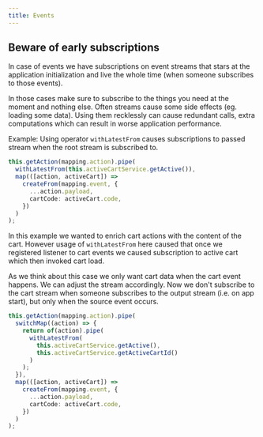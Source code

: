 ```yaml
---
title: Events
---
```


## Beware of early subscriptions

In case of events we have subscriptions on event streams that stars at the application initialization and live the whole time (when someone subscribes to those events).

In those cases make sure to subscribe to the things you need at the moment and nothing else. Often streams cause some side effects (eg. loading some data). Using them recklessly can cause redundant calls, extra computations which can result in worse application performance.

Example:
Using operator `withLatestFrom` causes subscriptions to passed stream when the root stream is subscribed to.

```typescript
this.getAction(mapping.action).pipe(
  withLatestFrom(this.activeCartService.getActive()),
  map(([action, activeCart]) =>
    createFrom(mapping.event, {
      ...action.payload,
      cartCode: activeCart.code,
    })
  )
);
```

In this example we wanted to enrich cart actions with the content of the cart.
However usage of `withLatestFrom` here caused that once we registered listener to cart events we caused subscription to active cart which then invoked cart load.

As we think about this case we only want cart data when the cart event happens.
We can adjust the stream accordingly.
Now we don't subscribe to the cart stream when someone subscribes to the output stream (i.e. on app start), but only when the source event occurs.

```typescript
this.getAction(mapping.action).pipe(
  switchMap((action) => {
    return of(action).pipe(
      withLatestFrom(
        this.activeCartService.getActive(),
        this.activeCartService.getActiveCartId()
      )
    );
  }),
  map(([action, activeCart]) =>
    createFrom(mapping.event, {
      ...action.payload,
      cartCode: activeCart.code,
    })
  )
);
```
